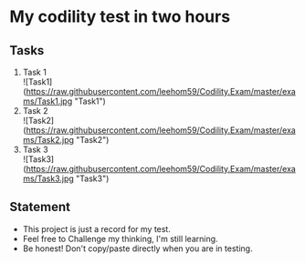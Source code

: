 # My codility test in two hours

## Tasks
1. Task 1  
![Task1] (https://raw.githubusercontent.com/leehom59/Codility.Exam/master/exams/Task1.jpg "Task1")  
2. Task 2  
![Task2] (https://raw.githubusercontent.com/leehom59/Codility.Exam/master/exams/Task2.jpg "Task2")  
3. Task 3  
![Task3] (https://raw.githubusercontent.com/leehom59/Codility.Exam/master/exams/Task3.jpg "Task3")  


## Statement
* This project is just a record for my test.
* Feel free to Challenge my thinking, I'm still learning.
* Be honest! Don't copy/paste directly when you are in testing.
